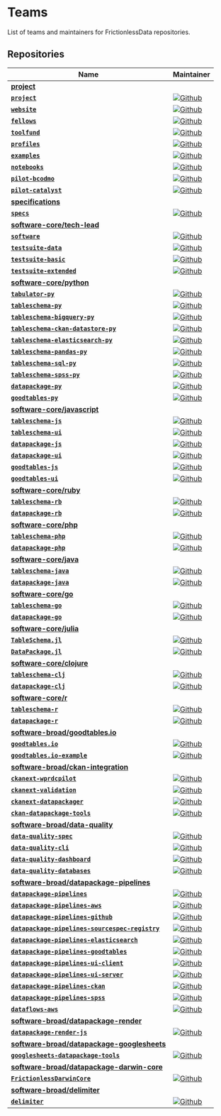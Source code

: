 # Teams

List of teams and maintainers for FrictionlessData repositories.

## Repositories

Name  |  Maintainer
----- |  ----------
**<a href="https://github.com/orgs/frictionlessdata/teams/project">project</a>** |
**<a href="https://github.com/frictionlessdata/project">`project`</a>** | [![Github](https://img.shields.io/badge/github-lwinfree-brightgreen)](https://github.com/lwinfree)
**<a href="https://github.com/frictionlessdata/website">`website`</a>** | [![Github](https://img.shields.io/badge/github-lwinfree-brightgreen)](https://github.com/lwinfree)
**<a href="https://github.com/frictionlessdata/fellows">`fellows`</a>** | [![Github](https://img.shields.io/badge/github-lwinfree-brightgreen)](https://github.com/lwinfree)
**<a href="https://github.com/frictionlessdata/toolfund">`toolfund`</a>** | [![Github](https://img.shields.io/badge/github-lwinfree-brightgreen)](https://github.com/lwinfree)
**<a href="https://github.com/frictionlessdata/profiles">`profiles`</a>** | [![Github](https://img.shields.io/badge/github-lwinfree-brightgreen)](https://github.com/lwinfree)
**<a href="https://github.com/frictionlessdata/examples">`examples`</a>** | [![Github](https://img.shields.io/badge/github-lwinfree-brightgreen)](https://github.com/lwinfree)
**<a href="https://github.com/frictionlessdata/notebooks">`notebooks`</a>** | [![Github](https://img.shields.io/badge/github-lwinfree-brightgreen)](https://github.com/lwinfree)
**<a href="https://github.com/frictionlessdata/pilot-bcodmo">`pilot-bcodmo`</a>** | [![Github](https://img.shields.io/badge/github-roll-brightgreen)](https://github.com/roll)
**<a href="https://github.com/frictionlessdata/pilot-catalyst">`pilot-catalyst`</a>** | [![Github](https://img.shields.io/badge/github-roll-brightgreen)](https://github.com/roll)
**<a href="https://github.com/orgs/frictionlessdata/teams/specifications">specifications</a>** |
**<a href="https://github.com/frictionlessdata/specs">`specs`</a>** | [![Github](https://img.shields.io/badge/github-rufuspollock-brightgreen)](https://github.com/rufuspollock)
**<a href="https://github.com/orgs/frictionlessdata/teams/tech-lead">software-core/tech-lead</a>** |
**<a href="https://github.com/frictionlessdata/software">`software`</a>** | [![Github](https://img.shields.io/badge/github-roll-brightgreen)](https://github.com/roll)
**<a href="https://github.com/frictionlessdata/testsuite-data">`testsuite-data`</a>** | [![Github](https://img.shields.io/badge/github-roll-brightgreen)](https://github.com/roll)
**<a href="https://github.com/frictionlessdata/testsuite-basic">`testsuite-basic`</a>** | [![Github](https://img.shields.io/badge/github-roll-brightgreen)](https://github.com/roll)
**<a href="https://github.com/frictionlessdata/testsuite-extended">`testsuite-extended`</a>** | [![Github](https://img.shields.io/badge/github-roll-brightgreen)](https://github.com/roll)
**<a href="https://github.com/orgs/frictionlessdata/teams/python">software-core/python</a>** |
**<a href="https://github.com/frictionlessdata/tabulator-py">`tabulator-py`</a>** | [![Github](https://img.shields.io/badge/github-roll-brightgreen)](https://github.com/roll)
**<a href="https://github.com/frictionlessdata/tableschema-py">`tableschema-py`</a>** | [![Github](https://img.shields.io/badge/github-roll-brightgreen)](https://github.com/roll)
**<a href="https://github.com/frictionlessdata/tableschema-bigquery-py">`tableschema-bigquery-py`</a>** | [![Github](https://img.shields.io/badge/github-roll-brightgreen)](https://github.com/roll)
**<a href="https://github.com/frictionlessdata/tableschema-ckan-datastore-py">`tableschema-ckan-datastore-py`</a>** | [![Github](https://img.shields.io/badge/github-roll-brightgreen)](https://github.com/roll)
**<a href="https://github.com/frictionlessdata/tableschema-elasticsearch-py">`tableschema-elasticsearch-py`</a>** | [![Github](https://img.shields.io/badge/github-roll-brightgreen)](https://github.com/roll)
**<a href="https://github.com/frictionlessdata/tableschema-pandas-py">`tableschema-pandas-py`</a>** | [![Github](https://img.shields.io/badge/github-roll-brightgreen)](https://github.com/roll)
**<a href="https://github.com/frictionlessdata/tableschema-sql-py">`tableschema-sql-py`</a>** | [![Github](https://img.shields.io/badge/github-roll-brightgreen)](https://github.com/roll)
**<a href="https://github.com/frictionlessdata/tableschema-spss-py">`tableschema-spss-py`</a>** | [![Github](https://img.shields.io/badge/github-roll-brightgreen)](https://github.com/roll)
**<a href="https://github.com/frictionlessdata/datapackage-py">`datapackage-py`</a>** | [![Github](https://img.shields.io/badge/github-roll-brightgreen)](https://github.com/roll)
**<a href="https://github.com/frictionlessdata/goodtables-py">`goodtables-py`</a>** | [![Github](https://img.shields.io/badge/github-roll-brightgreen)](https://github.com/roll)
**<a href="https://github.com/orgs/frictionlessdata/teams/javascript">software-core/javascript</a>** |
**<a href="https://github.com/frictionlessdata/tableschema-js">`tableschema-js`</a>** | [![Github](https://img.shields.io/badge/github-roll-brightgreen)](https://github.com/roll)
**<a href="https://github.com/frictionlessdata/tableschema-ui">`tableschema-ui`</a>** | [![Github](https://img.shields.io/badge/github-roll-brightgreen)](https://github.com/roll)
**<a href="https://github.com/frictionlessdata/datapackage-js">`datapackage-js`</a>** | [![Github](https://img.shields.io/badge/github-roll-brightgreen)](https://github.com/roll)
**<a href="https://github.com/frictionlessdata/datapackage-ui">`datapackage-ui`</a>** | [![Github](https://img.shields.io/badge/github-roll-brightgreen)](https://github.com/roll)
**<a href="https://github.com/frictionlessdata/goodtables-js">`goodtables-js`</a>** | [![Github](https://img.shields.io/badge/github-roll-brightgreen)](https://github.com/roll)
**<a href="https://github.com/frictionlessdata/goodtables-ui">`goodtables-ui`</a>** | [![Github](https://img.shields.io/badge/github-roll-brightgreen)](https://github.com/roll)
**<a href="https://github.com/orgs/frictionlessdata/teams/ruby">software-core/ruby</a>** |
**<a href="https://github.com/frictionlessdata/tableschema-rb">`tableschema-rb`</a>** | [![Github](https://img.shields.io/badge/github-roll-brightgreen)](https://github.com/roll)
**<a href="https://github.com/frictionlessdata/datapackage-rb">`datapackage-rb`</a>** | [![Github](https://img.shields.io/badge/github-roll-brightgreen)](https://github.com/roll)
**<a href="https://github.com/orgs/frictionlessdata/teams/php">software-core/php</a>** |
**<a href="https://github.com/frictionlessdata/tableschema-php">`tableschema-php`</a>** | [![Github](https://img.shields.io/badge/github-OriHoch-brightgreen)](https://github.com/OriHoch)
**<a href="https://github.com/frictionlessdata/datapackage-php">`datapackage-php`</a>** | [![Github](https://img.shields.io/badge/github-OriHoch-brightgreen)](https://github.com/OriHoch)
**<a href="https://github.com/orgs/frictionlessdata/teams/java">software-core/java</a>** |
**<a href="https://github.com/frictionlessdata/tableschema-java">`tableschema-java`</a>** | [![Github](https://img.shields.io/badge/github-georgeslabreche-brightgreen)](https://github.com/georgeslabreche)
**<a href="https://github.com/frictionlessdata/datapackage-java">`datapackage-java`</a>** | [![Github](https://img.shields.io/badge/github-georgeslabreche-brightgreen)](https://github.com/georgeslabreche)
**<a href="https://github.com/orgs/frictionlessdata/teams/go">software-core/go</a>** |
**<a href="https://github.com/frictionlessdata/tableschema-go">`tableschema-go`</a>** | [![Github](https://img.shields.io/badge/github-danielfireman-brightgreen)](https://github.com/danielfireman)
**<a href="https://github.com/frictionlessdata/datapackage-go">`datapackage-go`</a>** | [![Github](https://img.shields.io/badge/github-danielfireman-brightgreen)](https://github.com/danielfireman)
**<a href="https://github.com/orgs/frictionlessdata/teams/julia">software-core/julia</a>** |
**<a href="https://github.com/frictionlessdata/TableSchema.jl">`TableSchema.jl`</a>** | [![Github](https://img.shields.io/badge/github-loleg-brightgreen)](https://github.com/loleg)
**<a href="https://github.com/frictionlessdata/DataPackage.jl">`DataPackage.jl`</a>** | [![Github](https://img.shields.io/badge/github-loleg-brightgreen)](https://github.com/loleg)
**<a href="https://github.com/orgs/frictionlessdata/teams/clojure">software-core/clojure</a>** |
**<a href="https://github.com/frictionlessdata/tableschema-clj">`tableschema-clj`</a>** | [![Github](https://img.shields.io/badge/github-cblop-brightgreen)](https://github.com/cblop)
**<a href="https://github.com/frictionlessdata/datapackage-clj">`datapackage-clj`</a>** | [![Github](https://img.shields.io/badge/github-cblop-brightgreen)](https://github.com/cblop)
**<a href="https://github.com/orgs/frictionlessdata/teams/r">software-core/r</a>** |
**<a href="https://github.com/frictionlessdata/tableschema-r">`tableschema-r`</a>** | [![Github](https://img.shields.io/badge/github-kleanthisk10-brightgreen)](https://github.com/kleanthisk10)
**<a href="https://github.com/frictionlessdata/datapackage-r">`datapackage-r`</a>** | [![Github](https://img.shields.io/badge/github-kleanthisk10-brightgreen)](https://github.com/kleanthisk10)
**<a href="https://github.com/orgs/frictionlessdata/teams/goodtables.io">software-broad/goodtables.io</a>** |
**<a href="https://github.com/frictionlessdata/goodtables.io">`goodtables.io`</a>** | [![Github](https://img.shields.io/badge/github-amercader-brightgreen)](https://github.com/amercader)
**<a href="https://github.com/frictionlessdata/goodtables.io-example">`goodtables.io-example`</a>** | [![Github](https://img.shields.io/badge/github-amercader-brightgreen)](https://github.com/amercader)
**<a href="https://github.com/orgs/frictionlessdata/teams/ckan-integration">software-broad/ckan-integration</a>** |
**<a href="https://github.com/frictionlessdata/ckanext-wprdcpilot">`ckanext-wprdcpilot`</a>** | [![Github](https://img.shields.io/badge/github-amercader-brightgreen)](https://github.com/amercader)
**<a href="https://github.com/frictionlessdata/ckanext-validation">`ckanext-validation`</a>** | [![Github](https://img.shields.io/badge/github-amercader-brightgreen)](https://github.com/amercader)
**<a href="https://github.com/frictionlessdata/ckanext-datapackager">`ckanext-datapackager`</a>** | [![Github](https://img.shields.io/badge/github-amercader-brightgreen)](https://github.com/amercader)
**<a href="https://github.com/frictionlessdata/ckan-datapackage-tools">`ckan-datapackage-tools`</a>** | [![Github](https://img.shields.io/badge/github-amercader-brightgreen)](https://github.com/amercader)
**<a href="https://github.com/orgs/frictionlessdata/teams/data-quality">software-broad/data-quality</a>** |
**<a href="https://github.com/frictionlessdata/data-quality-spec">`data-quality-spec`</a>** | [![Github](https://img.shields.io/badge/github-roll-brightgreen)](https://github.com/roll)
**<a href="https://github.com/frictionlessdata/data-quality-cli">`data-quality-cli`</a>** | [![Github](https://img.shields.io/badge/github-roll-brightgreen)](https://github.com/roll)
**<a href="https://github.com/frictionlessdata/data-quality-dashboard">`data-quality-dashboard`</a>** | [![Github](https://img.shields.io/badge/github-roll-brightgreen)](https://github.com/roll)
**<a href="https://github.com/frictionlessdata/data-quality-databases">`data-quality-databases`</a>** | [![Github](https://img.shields.io/badge/github-roll-brightgreen)](https://github.com/roll)
**<a href="https://github.com/orgs/frictionlessdata/teams/datapackage-pipelines">software-broad/datapackage-pipelines</a>** |
**<a href="https://github.com/frictionlessdata/datapackage-pipelines">`datapackage-pipelines`</a>** | [![Github](https://img.shields.io/badge/github-akariv-brightgreen)](https://github.com/akariv)
**<a href="https://github.com/frictionlessdata/datapackage-pipelines-aws">`datapackage-pipelines-aws`</a>** | [![Github](https://img.shields.io/badge/github-akariv-brightgreen)](https://github.com/akariv)
**<a href="https://github.com/frictionlessdata/datapackage-pipelines-github">`datapackage-pipelines-github`</a>** | [![Github](https://img.shields.io/badge/github-akariv-brightgreen)](https://github.com/akariv)
**<a href="https://github.com/frictionlessdata/datapackage-pipelines-sourcespec-registry">`datapackage-pipelines-sourcespec-registry`</a>** | [![Github](https://img.shields.io/badge/github-akariv-brightgreen)](https://github.com/akariv)
**<a href="https://github.com/frictionlessdata/datapackage-pipelines-elasticsearch">`datapackage-pipelines-elasticsearch`</a>** | [![Github](https://img.shields.io/badge/github-akariv-brightgreen)](https://github.com/akariv)
**<a href="https://github.com/frictionlessdata/datapackage-pipelines-goodtables">`datapackage-pipelines-goodtables`</a>** | [![Github](https://img.shields.io/badge/github-akariv-brightgreen)](https://github.com/akariv)
**<a href="https://github.com/frictionlessdata/datapackage-pipelines-ui-client">`datapackage-pipelines-ui-client`</a>** | [![Github](https://img.shields.io/badge/github-akariv-brightgreen)](https://github.com/akariv)
**<a href="https://github.com/frictionlessdata/datapackage-pipelines-ui-server">`datapackage-pipelines-ui-server`</a>** | [![Github](https://img.shields.io/badge/github-akariv-brightgreen)](https://github.com/akariv)
**<a href="https://github.com/frictionlessdata/datapackage-pipelines-ckan">`datapackage-pipelines-ckan`</a>** | [![Github](https://img.shields.io/badge/github-akariv-brightgreen)](https://github.com/akariv)
**<a href="https://github.com/frictionlessdata/datapackage-pipelines-spss">`datapackage-pipelines-spss`</a>** | [![Github](https://img.shields.io/badge/github-akariv-brightgreen)](https://github.com/akariv)
**<a href="https://github.com/frictionlessdata/dataflows-aws">`dataflows-aws`</a>** | [![Github](https://img.shields.io/badge/github-akariv-brightgreen)](https://github.com/akariv)
**<a href="https://github.com/orgs/frictionlessdata/teams/datapackage-render">software-broad/datapackage-render</a>** |
**<a href="https://github.com/frictionlessdata/datapackage-render-js">`datapackage-render-js`</a>** | [![Github](https://img.shields.io/badge/github-anuveyatsu-brightgreen)](https://github.com/anuveyatsu)
**<a href="https://github.com/orgs/frictionlessdata/teams/datapackage-googlesheets">software-broad/datapackage-googlesheets</a>** |
**<a href="https://github.com/frictionlessdata/googlesheets-datapackage-tools">`googlesheets-datapackage-tools`</a>** | [![Github](https://img.shields.io/badge/github-stephanmax-brightgreen)](https://github.com/stephanmax)
**<a href="https://github.com/orgs/frictionlessdata/teams/datapackage-darwin-core">software-broad/datapackage-darwin-core</a>** |
**<a href="https://github.com/frictionlessdata/FrictionlessDarwinCore">`FrictionlessDarwinCore`</a>** | [![Github](https://img.shields.io/badge/github-andrejjh-brightgreen)](https://github.com/andrejjh)
**<a href="https://github.com/orgs/frictionlessdata/teams/delimiter">software-broad/delimiter</a>** |
**<a href="https://github.com/frictionlessdata/delimiter">`delimiter`</a>** | [![Github](https://img.shields.io/badge/github-timwis-brightgreen)](https://github.com/timwis)

